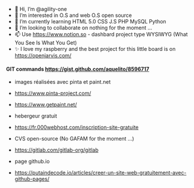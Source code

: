 - 👋 Hi, I’m @agility-one
- 👀 I’m interested in O.S and web O.S open source 
- 🌱 I’m currently learning HTML 5.0 CSS J.S PHP MySQL Python
- 💞️ I’m looking to collaborate on nothing for the moment ...
- 📫 Use https://www.notion.so - dashbard project type WYSIWYG (What You See Is What You Get)
- ✨ I love my raspberry and the best project for this little board is on https://openjarvis.com/

#### GIT commands https://gist.github.com/aquelito/8596717 ####

<!---
agility-one/agility-one is a ✨ special ✨ repository because its `README.md` (this file) appears on your GitHub profile.
You can click the Preview link to take a look at your changes.
--->

- images réalisées avec pinta et paint.net
- https://www.pinta-project.com/
- https://www.getpaint.net/

- hebergeur gratuit
- https://fr.000webhost.com/inscription-site-gratuite

- CVS open-source (No GAFAM for the moment ...)
- https://gitlab.com/gitlab-org/gitlab

- page github.io
- https://putaindecode.io/articles/creer-un-site-web-gratuitement-avec-github-pages/
